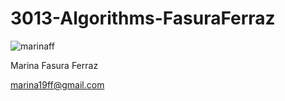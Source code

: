 # 3013-Algorithms-FasuraFerraz

![marinaff](https://user-images.githubusercontent.com/54658504/63914944-1e1a4580-ca0b-11e9-8a7c-dbd512bd0996.jpg)

Marina Fasura Ferraz

marina19ff@gmail.com

